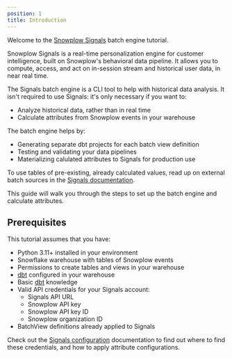 ```yaml
---
position: 1
title: Introduction
---
```


Welcome to the [Snowplow Signals](/docs/signals/) batch engine tutorial.

Snowplow Signals is a real-time personalization engine for customer intelligence, built on Snowplow's behavioral data pipeline. It allows you to compute, access, and act on in-session stream and historical user data, in near real time.

The Signals batch engine is a CLI tool to help with historical data analysis. It isn't required to use Signals: it's only necessary if you want to:
* Analyze historical data, rather than in real time
* Calculate attributes from Snowplow events in your warehouse

The batch engine helps by:
* Generating separate dbt projects for each batch view definition
* Testing and validating your data pipelines
* Materializing calulated attributes to Signals for production use

To use tables of pre-existing, already calculated values, read up on external batch sources in the [Signals documentation](/docs/signals/concepts/).

This guide will walk you through the steps to set up the batch engine and calculate attributes.

## Prerequisites

This tutorial assumes that you have:

* Python 3.11+ installed in your environment
* Snowflake warehouse with tables of Snowplow events
* Permissions to create tables and views in your warehouse
* [dbt](https://www.getdbt.com/) configured in your warehouse
* Basic [dbt](https://www.getdbt.com/) knowledge
* Valid API credentials for your Signals account:
  * Signals API URL
  * Snowplow API key
  * Snowplow API key ID
  * Snowplow organization ID
* BatchView definitions already applied to Signals

Check out the [Signals configuration](/docs/signals/) documentation to find out where to find these credentials, and how to apply attribute configurations.
